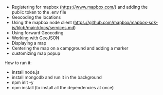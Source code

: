 
- Registering for mapbox (https://www.mapbox.com/)
and adding the public token to the .env file
- Geocoding the locations
- Using the mapbox node client (https://github.com/mapbox/mapbox-sdk-js/blob/main/docs/services.md)
- Using forward Geocoding
- Working with GeoJSON
- Displaying a map
- Centering the map on a campground and adding a marker 
- customizing map popup

How to run it:

- install node.js
- install mongodb and run it in the background
- npm init -y
- npm install (to install all the dependencies at once)

